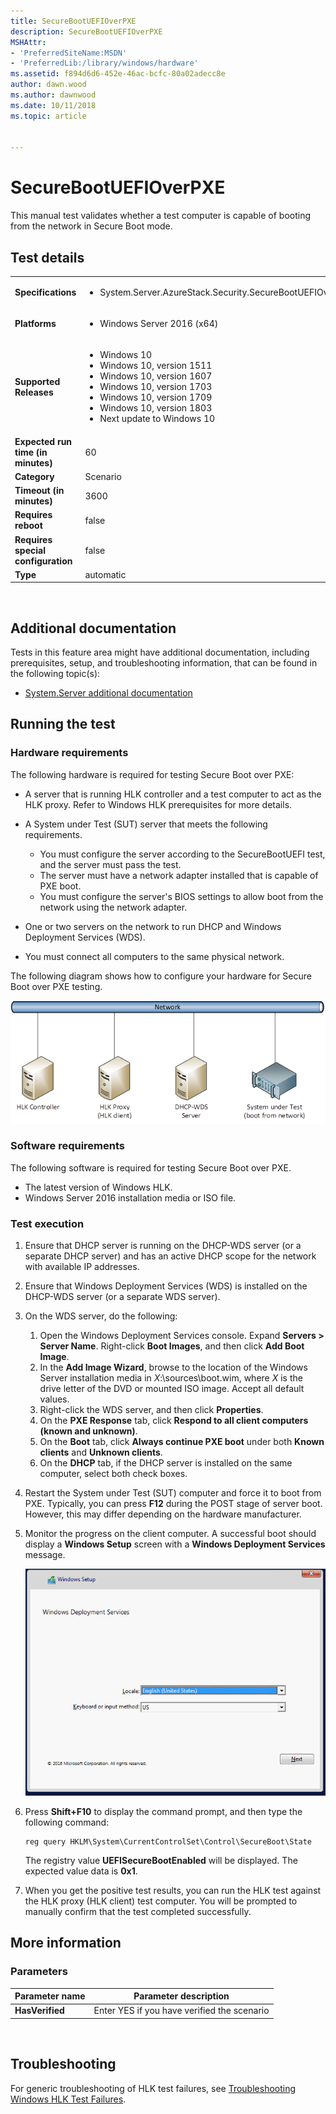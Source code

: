 ```yaml
---
title: SecureBootUEFIOverPXE
description: SecureBootUEFIOverPXE
MSHAttr:
- 'PreferredSiteName:MSDN'
- 'PreferredLib:/library/windows/hardware'
ms.assetid: f894d6d6-452e-46ac-bcfc-80a02adecc8e
author: dawn.wood
ms.author: dawnwood
ms.date: 10/11/2018
ms.topic: article


---
```


# <span id="p_hlk_test.b0ea1e01-f036-4a87-9b8d-bae338e56086"></span>SecureBootUEFIOverPXE


This manual test validates whether a test computer is capable of booting from the network in Secure Boot mode.

## Test details
|||
|---|---|
| **Specifications**  | <ul><li>System.Server.AzureStack.Security.SecureBootUEFIOverPXE</li></ul> |  
| **Platforms**   | <ul><li>Windows Server 2016 (x64)</li></ul> |
| **Supported Releases** | <ul><li>Windows 10</li><li>Windows 10, version 1511</li><li>Windows 10, version 1607</li><li>Windows 10, version 1703</li><li>Windows 10, version 1709</li><li>Windows 10, version 1803</li><li>Next update to Windows 10</li></ul> |
|**Expected run time (in minutes)**| 60 |
|**Category**| Scenario |
|**Timeout (in minutes)**| 3600 |
|**Requires reboot**| false |
|**Requires special configuration**| false |
|**Type**| automatic |

 

## <span id="Additional_documentation"></span><span id="additional_documentation"></span><span id="ADDITIONAL_DOCUMENTATION"></span>Additional documentation


Tests in this feature area might have additional documentation, including prerequisites, setup, and troubleshooting information, that can be found in the following topic(s):

-   [System.Server additional documentation](system-server-additional-documentation.md)

## <span id="Running_the_test"></span><span id="running_the_test"></span><span id="RUNNING_THE_TEST"></span>Running the test


### <span id="Hardware_requirements"></span><span id="hardware_requirements"></span><span id="HARDWARE_REQUIREMENTS"></span>**Hardware requirements**

The following hardware is required for testing Secure Boot over PXE:

-   A server that is running HLK controller and a test computer to act as the HLK proxy. Refer to Windows HLK prerequisites for more details.
-   A System under Test (SUT) server that meets the following requirements.

    -   You must configure the server according to the SecureBootUEFI test, and the server must pass the test.
    -   The server must have a network adapter installed that is capable of PXE boot.
    -   You must configure the server's BIOS settings to allow boot from the network using the network adapter.

-   One or two servers on the network to run DHCP and Windows Deployment Services (WDS).
-   You must connect all computers to the same physical network.

The following diagram shows how to configure your hardware for Secure Boot over PXE testing.

![hardware configuration for secure boot over pxe](images/secure-boot-over-pxe-1.png)

### <span id="Software_requirements"></span><span id="software_requirements"></span><span id="SOFTWARE_REQUIREMENTS"></span>**Software requirements**

The following software is required for testing Secure Boot over PXE.

-   The latest version of Windows HLK.
-   Windows Server 2016 installation media or ISO file.

### <span id="Test_execution"></span><span id="test_execution"></span><span id="TEST_EXECUTION"></span>**Test execution**

1.  Ensure that DHCP server is running on the DHCP-WDS server (or a separate DHCP server) and has an active DHCP scope for the network with available IP addresses.
2.  Ensure that Windows Deployment Services (WDS) is installed on the DHCP-WDS server (or a separate WDS server).
3.  On the WDS server, do the following:

    1.  Open the Windows Deployment Services console. Expand **Servers &gt; Server Name**. Right-click **Boot Images**, and then click **Add Boot Image**.
    2.  In the **Add Image Wizard**, browse to the location of the Windows Server installation media in *X*:\\sources\\boot.wim, where *X* is the drive letter of the DVD or mounted ISO image. Accept all default values.
    3.  Right-click the WDS server, and then click **Properties**.
    4.  On the **PXE Response** tab, click **Respond to all client computers (known and unknown)**.
    5.  On the **Boot** tab, click **Always continue PXE boot** under both **Known clients** and **Unknown clients**.
    6.  On the **DHCP** tab, if the DHCP server is installed on the same computer, select both check boxes.

4.  Restart the System under Test (SUT) computer and force it to boot from PXE. Typically, you can press **F12** during the POST stage of server boot. However, this may differ depending on the hardware manufacturer.
5.  Monitor the progress on the client computer. A successful boot should display a **Windows Setup** screen with a **Windows Deployment Services** message.

    ![windows setup screen showing a windows deployment services message, indicating a successful boot](images/secure-boot-over-pxe-2.png)

6.  Press **Shift+F10** to display the command prompt, and then type the following command:

    ``` syntax
    reg query HKLM\System\CurrentControlSet\Control\SecureBoot\State
    ```

    The registry value **UEFISecureBootEnabled** will be displayed. The expected value data is **0x1**.

7.  When you get the positive test results, you can run the HLK test against the HLK proxy (HLK client) test computer. You will be prompted to manually confirm that the test completed successfully.

## <span id="More_information"></span><span id="more_information"></span><span id="MORE_INFORMATION"></span>More information


### <span id="Parameters"></span><span id="parameters"></span><span id="PARAMETERS"></span>Parameters

| Parameter name  | Parameter description                       |
|-----------------|---------------------------------------------|
| **HasVerified** | Enter YES if you have verified the scenario |

 

## <span id="Troubleshooting"></span><span id="troubleshooting"></span><span id="TROUBLESHOOTING"></span>Troubleshooting


For generic troubleshooting of HLK test failures, see [Troubleshooting Windows HLK Test Failures](..\user\troubleshooting-windows-hlk-test-failures.md).

 

 






